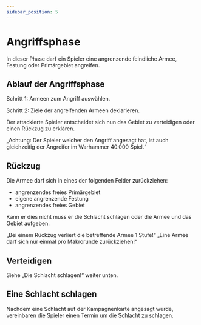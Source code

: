 ```yaml
---
sidebar_position: 5
---
```


# Angriffsphase

In dieser Phase darf ein Spieler eine angrenzende feindliche Armee, Festung oder Primärgebiet angreifen. 


## Ablauf der Angriffsphase

Schritt 1: 
Armeen zum Angriff auswählen.

Schritt 2: 
Ziele der angreifenden Armeen deklarieren.

Der attackierte Spieler entscheidet sich nun das Gebiet zu verteidigen oder einen Rückzug zu erklären.

„Achtung: Der Spieler welcher den Angriff angesagt hat, ist auch gleichzeitig der Angreifer im Warhammer 40.000 Spiel.“

## Rückzug

Die Armee darf sich in eines der folgenden Felder zurückziehen:

- angrenzendes freies Primärgebiet 
- eigene angrenzende Festung 
- angrenzendes freies Gebiet

Kann er dies nicht muss er die Schlacht schlagen oder die Armee und das Gebiet aufgeben.

„Bei einem Rückzug verliert die betreffende Armee 1 Stufe!“
„Eine Armee darf sich nur einmal pro Makrorunde zurückziehen!“

## Verteidigen 

Siehe „Die Schlacht schlagen!“ weiter unten.

## Eine Schlacht schlagen

Nachdem eine Schlacht auf der Kampagnenkarte angesagt wurde, vereinbaren die Spieler einen Termin um die Schlacht zu schlagen.